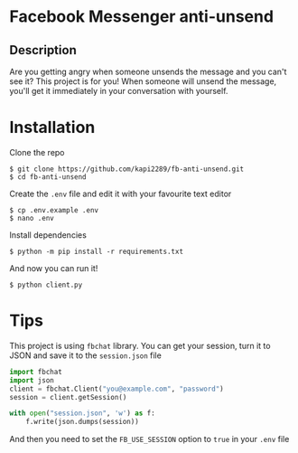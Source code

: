 # Facebook Messenger anti-unsend

## Description
Are you getting angry when someone unsends the message and you can't see it? This project is for you! When someone will unsend the message, you'll get it immediately in your conversation with yourself.

# Installation
Clone the repo
```console
$ git clone https://github.com/kapi2289/fb-anti-unsend.git
$ cd fb-anti-unsend
```

Create the `.env` file and edit it with your favourite text editor
```console
$ cp .env.example .env
$ nano .env
```

Install dependencies
```console
$ python -m pip install -r requirements.txt
```

And now you can run it!
```console
$ python client.py
```

# Tips
This project is using `fbchat` library. You can get your session, turn it to JSON and save it to the `session.json` file
```python
import fbchat
import json
client = fbchat.Client("you@example.com", "password")
session = client.getSession()

with open("session.json", 'w') as f:
	f.write(json.dumps(session))
```

And then you need to set the `FB_USE_SESSION` option to `true` in your `.env` file

